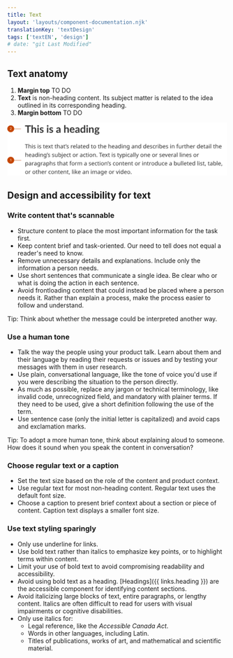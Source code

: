 ```yaml
---
title: Text
layout: 'layouts/component-documentation.njk'
translationKey: 'textDesign'
tags: ['textEN', 'design']
# date: "git Last Modified"
---
```


## Text anatomy

<ol class="anatomy-list">
  <li><strong>Margin top</strong> TO DO</li>
  <li><strong>Text</strong> is non-heading content. Its subject matter is related to the idea outlined in its corresponding heading.</li>
  <li><strong>Margin bottom</strong> TO DO</li>
</ol>

<img class="b-sm b-default p-400" src="/images/en/components/anatomy/gcds-text-anatomy.svg" alt="TO DO" />

## Design and accessibility for text

### Write content that's scannable

- Structure content to place the most important information for the task first.
- Keep content brief and task-oriented. Our need to tell does not equal a reader's need to know.
- Remove unnecessary details and explanations. Include only the information a person needs.
- Use short sentences that communicate a single idea. Be clear who or what is doing the action in each sentence.
- Avoid frontloading content that could instead be placed where a person needs it. Rather than explain a process, make the process easier to follow and understand.

Tip: Think about whether the message could be interpreted another way.

### Use a human tone

- Talk the way the people using your product talk. Learn about them and their language by reading their requests or issues and by testing your messages with them in user research.
- Use plain, conversational language, like the tone of voice you'd use if you were describing the situation to the person directly.
- As much as possible, replace any jargon or technical terminology, like invalid code, unrecognized field, and mandatory with plainer terms. If they need to be used, give a short definition following the use of the term.
- Use sentence case ​​(only the initial letter is capitalized) and avoid caps and exclamation marks.

Tip: To adopt a more human tone, think about explaining aloud to someone. How does it sound when you speak the content in conversation?

### Choose regular text or a caption

- Set the text size based on the role of the content and product context.
- Use regular text for most non-heading content. Regular text uses the default font size.
- Choose a caption to present brief context about a section or piece of content. Caption text displays a smaller font size.

### Use text styling sparingly

- Only use underline for links.
- Use bold text rather than italics to emphasize key points, or to highlight terms within content.
- Limit your use of bold text to avoid compromising readability and accessibility.
- Avoid using bold text as a heading. [Headings]({{ links.heading }}) are the accessible component for identifying content sections.
- Avoid italicizing large blocks of text, entire paragraphs, or lengthy content. Italics are often difficult to read for users with visual impairments or cognitive disabilities.
- Only use italics for:
  - Legal reference, like the _Accessible Canada Act_.
  - Words in other languages, including Latin.
  - Titles of publications, works of art, and mathematical and scientific material.
